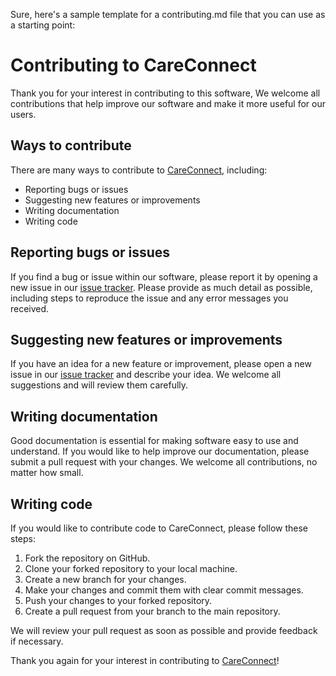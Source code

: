 Sure, here's a sample template for a contributing.md file that you can use as a starting point:

# Contributing to CareConnect

Thank you for your interest in contributing to this software, We welcome all contributions that help improve our software and make it more useful for our users. 

## Ways to contribute

There are many ways to contribute to [CareConnect](https://github.com/Ndegwadavid/CareConnect), including:

- Reporting bugs or issues
- Suggesting new features or improvements
- Writing documentation
- Writing code

## Reporting bugs or issues

If you find a bug or issue within our software, please report it by opening a new issue in our [issue tracker](https://github.com/Ndegwadavid/CareConnect/issues). Please provide as much detail as possible, including steps to reproduce the issue and any error messages you received.

## Suggesting new features or improvements

If you have an idea for a new feature or improvement, please open a new issue in our [issue tracker](https://github.com/Ndegwadavid/CareConnect/issues) and describe your idea. We welcome all suggestions and will review them carefully.

## Writing documentation

Good documentation is essential for making software easy to use and understand. If you would like to help improve our documentation, please submit a pull request with your changes. We welcome all contributions, no matter how small.

## Writing code

If you would like to contribute code to CareConnect, please follow these steps:

1. Fork the repository on GitHub.
2. Clone your forked repository to your local machine.
3. Create a new branch for your changes.
4. Make your changes and commit them with clear commit messages.
5. Push your changes to your forked repository.
6. Create a pull request from your branch to the main repository.

We will review your pull request as soon as possible and provide feedback if necessary.

Thank you again for your interest in contributing to [CareConnect](https://github.com/Ndegwadavid/CareConnect)!
